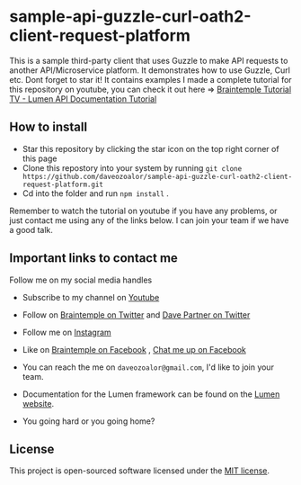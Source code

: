 # sample-api-guzzle-curl-oath2-client-request-platform
This is a sample third-party client that uses Guzzle to make API requests to another API/Microservice platform. It demonstrates how to use Guzzle, Curl etc. Dont forget to star it!
It contains examples 
I made a complete tutorial for this repository on youtube, you can check it out here => [Braintemple Tutorial TV - Lumen API Documentation Tutorial](https://www.youtube.com/playlist?list=PLnBvgoOXZNCOiV54qjDOPA9R7DIDazxBA)

## How to install
* Star this repository by clicking the star icon on the top right corner of this page
* Clone this repostory into your system by running `git clone https://github.com/daveozoalor/sample-api-guzzle-curl-oath2-client-request-platform.git`
* Cd into the folder and run `npm install` . 

Remember to watch the tutorial on youtube if you have any problems, or just contact me using any of the links below. I can join your team if we have a good talk.

## Important links to contact me

Follow me on my social media handles
* Subscribe to my channel on [Youtube](https://www.youtube.com/c/braintemorg?sub_confirmation=1)
* Follow on [Braintemple on Twitter](http://twitter.com/braintem) and [Dave Partner on Twitter](http://twitter.com/daveozoalor)
* Follow me on [Instagram](http://instagram.com/daveozoalor)
* Like on [Braintemple on Facebook](http://fb.com/braintem) , [Chat me up on Facebook](http://fb.com/daveozoalor)
* You can reach the me on `daveozoalor@gmail.com`, I'd like to join your team.

* Documentation for the Lumen framework can be found on the [Lumen website](http://lumen.laravel.com/docs).
* You going hard or you going home?


## License
This project is open-sourced software licensed under the [MIT license](http://opensource.org/licenses/MIT).
